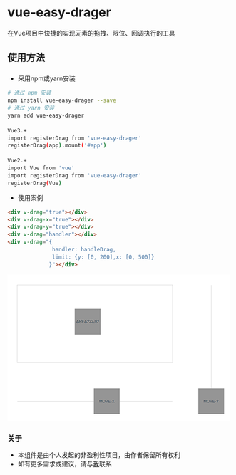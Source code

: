 # vue-easy-drager
在Vue项目中快捷的实现元素的拖拽、限位、回调执行的工具
## 使用方法
###
- 采用npm或yarn安装
```bash
# 通过 npm 安装
npm install vue-easy-drager --save
# 通过 yarn 安装
yarn add vue-easy-drager

Vue3.+
import registerDrag from 'vue-easy-drager'
registerDrag(app).mount('#app')

Vue2.+
import Vue from 'vue'
import registerDrag from 'vue-easy-drager'
registerDrag(Vue)
```
- 使用案例
```html
<div v-drag="true"></div>
<div v-drag-x="true"></div>
<div v-drag-y="true"></div>
<div v-drag="handler"></div>
<div v-drag="{
              handler: handleDrag,
              limit: {y: [0, 200],x: [0, 500]}
             }"></div>
```
![Image text](./src/assets/image/demo.png)
### 关于
- 本组件是由个人发起的非盈利性项目，由作者保留所有权利
- 如有更多需求或建议，请与[我](https://github.com/inobelieve "作者")联系

